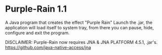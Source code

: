 # Purple-Rain 1.1
A Java program that creates the effect "Purple Rain" Launch the .jar, the application will load itself to system tray, from there you can pause, hide, configure and exit the program.

DISCLAIMER: Purple-Rain now requires JNA & JNA PLATFORM 4.5.1, .jar's. https://github.com/java-native-access/jna
